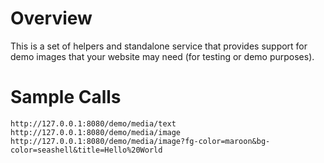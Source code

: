 
# Overview

This is a set of helpers and standalone service that provides support for demo images that your website may need (for testing or demo purposes).

# Sample Calls

```
http://127.0.0.1:8080/demo/media/text
http://127.0.0.1:8080/demo/media/image
http://127.0.0.1:8080/demo/media/image?fg-color=maroon&bg-color=seashell&title=Hello%20World
```
